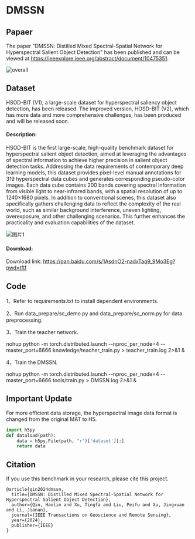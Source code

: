 # DMSSN

## Papaer

The paper "DMSSN: Distilled Mixed Spectral-Spatial Network for Hyperspectral Salient Object Detection" has been published and can be viewed at https://ieeexplore.ieee.org/abstract/document/10475351.

![overall](https://github.com/q2479036243/DMSSN/assets/54230421/aa5707d3-211c-4da7-92be-d34e21698bf8)


## Dataset

HSOD-BIT (V1), a large-scale dataset for hyperspectral saliency object detection, has been released. The improved version, HOSD-BIT (V2), which has more data and more comprehensive challenges, has been produced and will be released soon.

#### Description:

HSOD-BIT is the first large-scale, high-quality benchmark dataset for hyperspectral salient object detection, aimed at leveraging the advantages of spectral information to achieve higher precision in salient object detection tasks. Addressing the data requirements of contemporary deep learning models, this dataset provides pixel-level manual annotations for 319 hyperspectral data cubes and generates corresponding pseudo-color images. Each data cube contains 200 bands covering spectral information from visible light to near-infrared bands, with a spatial resolution of up to 1240×1680 pixels. In addition to conventional scenes, this dataset also specifically gathers challenging data to reflect the complexity of the real world, such as similar background interference, uneven lighting, overexposure, and other challenging scenarios. This further enhances the practicality and evaluation capabilities of the dataset.

![图片1](https://github.com/q2479036243/DMSSN/assets/54230421/5057ec2e-8110-4781-9382-d65cf8d08953)

#### Download:

Download link: https://pan.baidu.com/s/1AsdnO2-nadxTaq9_9Mo3Eg?pwd=tftf

## Code

1、Refer to requirements.txt to install dependent environments.

2、Run data_prepare/sc_demo.py and data_prepare/sc_norm.py for data preprocessing.

3、Train the teacher network.

nohup python -m torch.distributed.launch --nproc_per_node=4 --master_port=6666 knowledge/teacher_train.py > teacher_train.log 2>&1 &

4、Train the DMSSN.

nohup python -m torch.distributed.launch --nproc_per_node=4 --master_port=6666 tools/train.py > DMSSN.log 2>&1 &

## Important Update

For more efficient data storage, the hyperspectral image data format is changed from the original MAT to H5.

```python
import h5py
def dataload(path):
    data = h5py.File(path, "r")['dataset'][:]
    return data
```

## Citation

If you use this benchmark in your research, please cite this project.

```
@article{qin2024dmssn,
  title={DMSSN: Distilled Mixed Spectral-Spatial Network for Hyperspectral Salient Object Detection},
  author={Qin, Haolin and Xu, Tingfa and Liu, Peifu and Xu, Jingxuan and Li, Jianan},
  journal={IEEE Transactions on Geoscience and Remote Sensing},
  year={2024},
  publisher={IEEE}
}
```

